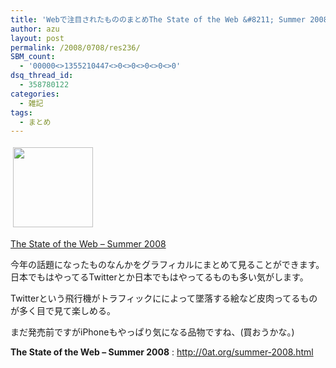 ```yaml
---
title: 'Webで注目されたもののまとめThe State of the Web &#8211; Summer 2008'
author: azu
layout: post
permalink: /2008/0708/res236/
SBM_count:
  - '00000<>1355210447<>0<>0<>0<>0<>0'
dsq_thread_id:
  - 358780122
categories:
  - 雑記
tags:
  - まとめ
---
```

<img style="border:none;" src="http://mozshot.nemui.org/shot?http://0at.org/summer-2008.html" border="0" alt="" hspace="4" vspace="4" width="128" height="128" />

[The State of the Web &#8211; Summer 2008][1]

今年の話題になったものなんかをグラフィカルにまとめて見ることができます。  
日本でもはやってるTwitterとか日本でもはやってるものも多い気がします。

Twitterという飛行機がトラフィックにによって墜落する絵など皮肉ってるものが多く目で見て楽しめる。

まだ発売前ですがiPhoneもやっぱり気になる品物ですね、(買おうかな。)

**The State of the Web &#8211; Summer 2008**
:   <http://0at.org/summer-2008.html>

 [1]: http://0at.org/summer-2008.html